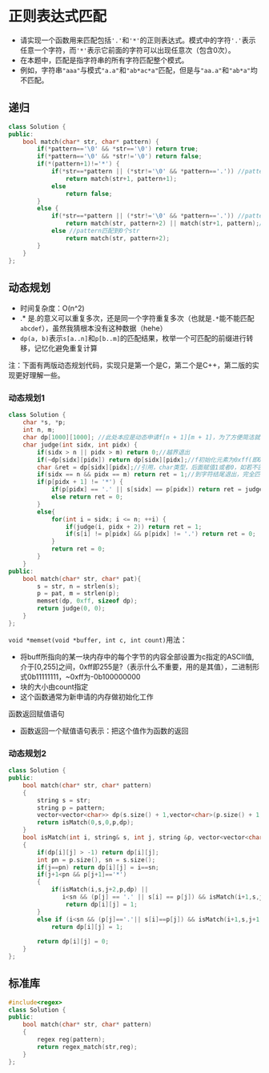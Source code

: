 # 正则表达式匹配

- 请实现一个函数用来匹配包括`'.'`和`'*'`的正则表达式。模式中的字符`'.'`表示任意一个字符，而`'*'`表示它前面的字符可以出现任意次（包含0次）。   
- 在本题中，匹配是指字符串的所有字符匹配整个模式。  
- 例如，字符串`"aaa"`与模式`"a.a"`和`"ab*ac*a"`匹配，但是与`"aa.a"`和`"ab*a"`均不匹配。

 ## 递归

```cpp
class Solution {
public:
    bool match(char* str, char* pattern) {
        if(*pattern=='\0' && *str=='\0') return true;
        if(*pattern=='\0' && *str!='\0') return false;
        if(*(pattern+1)!='*') {
            if(*str==*pattern || (*str!='\0' && *pattern=='.')) //pattern匹配str || str匹配pattern的.即任意
                return match(str+1, pattern+1);
            else
                return false;
        }
        else {
            if(*str==*pattern || (*str!='\0' && *pattern=='.')) //pattern匹配str || str匹配pattern的.即任意
                return match(str, pattern+2) || match(str+1, pattern);//当前匹配则继续下一种模式(pattern+2)，或者仍旧该模式，去匹配下一个str+1
            else //pattern匹配到0个str
                return match(str, pattern+2);
        }
    }
};
```

## 动态规划


- 时间复杂度：O(n^2)
- .* 是.的意义可以重复多次，还是同一个字符重复多次（也就是`.*`能不能匹配`abcdef`），虽然我猜根本没有这种数据（hehe）  
- `dp(a, b)`表示`s[a..n]`和`p[b..m]`的匹配结果，枚举一个可匹配的前缀进行转移，记忆化避免重复计算  

注：下面有两版动态规划代码，实现只是第一个是C，第二个是C++，第二版的实现更好理解一些。

### 动态规划1

```cpp
class Solution {
    char *s, *p;
    int n, m;
    char dp[1000][1000]; //此处本应是动态申请f[n + 1][m + 1]，为了方便简洁就算了
    char judge(int sidx, int pidx) {
        if(sidx > n || pidx > m) return 0;//越界退出
        if(~dp[sidx][pidx]) return dp[sidx][pidx];//f初始化元素为0xff(即0b11111111),在执行该函数过程中某些元素值可能变为0，这句没太看懂（去掉这句也对）
        char &ret = dp[sidx][pidx];//引用，char类型，后面赋值1或者0，如若不匹配为0匹配为1
        if(sidx == n && pidx == m) return ret = 1;//到字符结尾退出，完全匹配
        if(p[pidx + 1] != '*') {
            if(p[pidx] == '.' || s[sidx] == p[pidx]) return ret = judge(sidx + 1, pidx + 1);
            else return ret = 0;
        }
        else{
            for(int i = sidx; i <= n; ++i) {
                if(judge(i, pidx + 2)) return ret = 1;
                if(s[i] != p[pidx] && p[pidx] != '.') return ret = 0;
            }
            return ret = 0;
        }
    }
public:
    bool match(char* str, char* pat){
        s = str, n = strlen(s);
        p = pat, m = strlen(p);
        memset(dp, 0xff, sizeof dp);
        return judge(0, 0);
    }
};
```

`void *memset(void *buffer, int c, int count)`用法：  
- 将buff所指向的某一块内存中的每个字节的内容全部设置为c指定的ASCII值,介于[0,255]之间，0xff即255是?（表示什么不重要，用的是其值），二进制形式0b11111111，~0xff为-0b100000000     
- 块的大小由count指定  
- 这个函数通常为新申请的内存做初始化工作  

函数返回赋值语句
- 函数返回一个赋值语句表示：把这个值作为函数的返回

### 动态规划2

```cpp
class Solution {
public:
    bool match(char* str, char* pattern)
    {
        string s = str;
        string p = pattern;
        vector<vector<char>> dp(s.size() + 1,vector<char>(p.size() + 1,-1));
        return isMatch(0,s,0,p,dp);
    }
    bool isMatch(int i, string& s, int j, string &p, vector<vector<char>> &dp)
    {
        if(dp[i][j] > -1) return dp[i][j];
        int pn = p.size(), sn = s.size();
        if(j==pn) return dp[i][j] = i==sn;
        if(j+1<pn && p[j+1]=='*')
        {
            if(isMatch(i,s,j+2,p,dp) ||
               i<sn && (p[j] == '.' || s[i] == p[j]) && isMatch(i+1,s,j,p,dp))
                return dp[i][j] = 1;
        }
        else if (i<sn && (p[j]=='.'|| s[i]==p[j]) && isMatch(i+1,s,j+1,p,dp))
            return dp[i][j] = 1;
         
        return dp[i][j] = 0;
    }
};
```

## 标准库

```cpp
#include<regex>
class Solution {
public:
    bool match(char* str, char* pattern)
    {
        regex reg(pattern);
        return regex_match(str,reg);
    }
};
```
